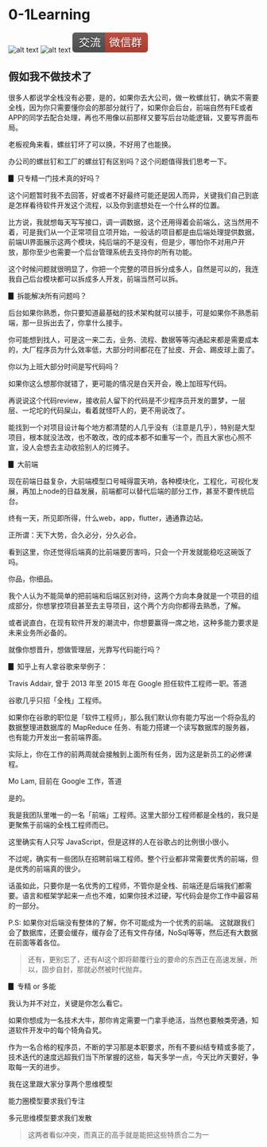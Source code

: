 # 0-1Learning

![alt text](../../static/common/svg/luoxiaosheng.svg "公众号")
![alt text](../../static/common/svg/luoxiaosheng_learning.svg "学习")
![alt text](../../static/common/svg/luoxiaosheng_wechat.svg "微信")

## 假如我不做技术了

很多人都说学全栈没有必要，是的，如果你去大公司，做一枚螺丝钉，确实不需要全栈，因为你只需要懂你会的那部分就行了，如果你会后台，前端自然有FE或者APP的同学去配合处理，再也不用像以前那样又要写后台功能逻辑，又要写界面布局。

老板视角来看，螺丝钉坏了可以换，不好用了也能换。

办公司的螺丝钉和工厂的螺丝钉有区别吗？这个问题值得我们思考一下。


▊ 只专精一门技术真的好吗？

这个问题暂时我不去回答，好或者不好最终可能还是因人而异，关键我们自己到底是怎样看待软件开发这个流程，以及你到底想处在一个什么样的位置。

比方说，我就想每天写写接口，调一调数据，这个还用得着会前端么，这当然用不着，可是我们从一个正常项目立项开始，一般话的项目都是由后端处理提供数据，前端UI界面展示这两个模块，纯后端的不是没有，但是少，哪怕你不对用户开放，那你至少也需要一个后台管理系统去支持你的所有功能。

这个时候问题就很明显了，你把一个完整的项目拆分成多人，自然是可以的，我连我自己后台模块都可以拆成多人开发，前端当然可以拆。


▊ 拆能解决所有问题吗？

后台如果你熟悉，你只要知道最基础的技术架构就可以接手，可是如果你不熟悉前端，那一旦拆出去了，你拿什么接手。

你可能想到找人，可是这一来二去，业务、流程、数据等等沟通起来都是需要成本的，大厂程序员为什么效率低，大部分时间都花在了扯皮、开会、踢皮球上面了。

你以为上班大部分时间是写代码吗？ 

如果你这么想那你就错了，更可能的情况是白天开会，晚上加班写代码。

再说说这个代码review，接收前人留下的代码是不少程序员开发的噩梦，一层层、一坨坨的代码屎山，看着就怪吓人的，更不用说改了。

能找到一个对项目设计每个地方都清楚的人几乎没有（注意是几乎），特别是大型项目，根本就没法改，也不敢改，改的成本都不如重写一个，而且大家也心照不宣，没人会想去主动收拾别人的烂摊子。


▊ 大前端

现在前端日益复杂，大前端模型口号喊得震天响，各种模块化，工程化，可视化发展，再加上node的日益发展，前端都可以替代后端的部分工作，甚至不要传统后台。

终有一天，所见即所得，什么web，app，flutter，通通靠边站。

正所谓：天下大势，合久必分，分久必合。

看到这里，你还觉得后端真的比前端要厉害吗，只会一个开发就能稳吃这碗饭了吗。

你品，你细品。

我个人认为不能简单的把前端和后端区别对待，这两个方向本身就是一个项目的组成部分，你想掌控项目甚至去主导项目，这个两个方向你都得去熟悉，了解。

或者说直白，在现有软件开发的潮流中，你想要赢得一席之地，这种多能力要求是未来业务所必备的。

就像你想晋升，想做管理层，光靠写代码能行吗？


▊ 知乎上有人拿谷歌来举例子：

Travis Addair, 曾于 2013 年至 2015 年在 Google 担任软件工程师一职。答道

谷歌几乎只招「全栈」工程师。

如果你在谷歌的职位是「软件工程师」，那么我们默认你有能力写出一个将杂乱的数据整理进数据库的 MapReduce 任务、有能力搭建一个读写数据库的服务器，也有能力开发出一套前端界面。

实际上，你在工作的前两周就会接触到上面所有任务，因为这是新员工的必修课程。

Mo Lam, 目前在 Google 工作，答道

是的。

我是我团队里唯一的一名「前端」工程师。这里大部分工程师都是全栈的，我只是更聚焦于前端的全栈工程师而已。

这里确实有人只写 JavaScript，但是这样的人在谷歌占的比例很小很小。

不过呢，确实有一些团队在招聘前端工程师。整个行业都非常需要优秀的前端，但是优秀的前端真的很少。

话虽如此，只要你是一名优秀的工程师，不管你是全栈、前端还是后端我们都需要。语言和框架学起来一点也不难，如果你技术过硬，写代码会是你工作中最容易的一部分。

P.S: 如果你对后端没有整体的了解，你不可能成为一个优秀的前端。
这就跟我们会了数据库，还要会缓存，缓存会了还有文件存储，NoSql等等，然后还有大数据在前面等着各位。


> 还有，更别忘了，还有AI这个即将颠覆行业的要命的东西正在高速发展，所以，固步自封，那就必然被时代抛弃。


▊ 专精 or 多能

我认为并不对立，关键是你怎么看它。

如果你想成为一名技术大牛，那你肯定需要一门拿手绝活，当然也要触类旁通，知道软件开发中的每个犄角旮旯。

作为一名合格的程序员，不断的学习那是本职要求，所有不要纠结专精或多能了，技术迭代的速度远超我们当下所掌握的这些，每天多学一点，今天比昨天要好，争取每一天的进步。

我在这里跟大家分享两个思维模型

能力圈模型要求我们专注

多元思维模型要求我们发散

> 这两者看似冲突，而真正的高手就是能把这些特质合二为一
